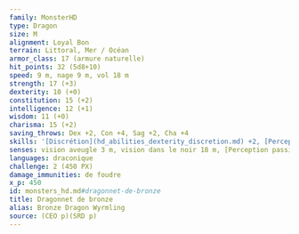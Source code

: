 ```yaml
---
family: MonsterHD
type: Dragon
size: M
alignment: Loyal Bon
terrain: Littoral, Mer / Océan
armor_class: 17 (armure naturelle)
hit_points: 32 (5d8+10)
speed: 9 m, nage 9 m, vol 18 m
strength: 17 (+3)
dexterity: 10 (+0)
constitution: 15 (+2)
intelligence: 12 (+1)
wisdom: 11 (+0)
charisma: 15 (+2)
saving_throws: Dex +2, Con +4, Sag +2, Cha +4
skills: '[Discrétion](hd_abilities_dexterity_discretion.md) +2, [Perception](hd_abilities_wisdom_perception.md) +4'
senses: vision aveugle 3 m, vision dans le noir 18 m, [Perception passive](hd_abilities_dexterity_perception_passive.md) 14
languages: draconique
challenge: 2 (450 PX)
damage_immunities: de foudre
x_p: 450
id: monsters_hd.md#dragonnet-de-bronze
title: Dragonnet de bronze
alias: Bronze Dragon Wyrmling
source: (CEO p)(SRD p)
---
```



